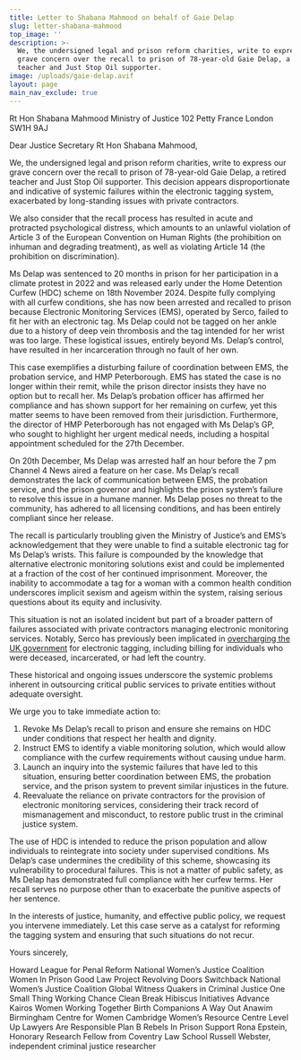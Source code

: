 ```yaml
---
title: Letter to Shabana Mahmood on behalf of Gaie Delap
slug: letter-shabana-mahmood
top_image: ''
description: >-
  We, the undersigned legal and prison reform charities, write to express our
  grave concern over the recall to prison of 78-year-old Gaie Delap, a retired
  teacher and Just Stop Oil supporter.
image: /uploads/gaie-delap.avif
layout: page
main_nav_exclude: true
---
```


Rt Hon Shabana Mahmood
Ministry of Justice
102 Petty France
London
SW1H 9AJ

Dear Justice Secretary Rt Hon Shabana Mahmood,

We, the undersigned legal and prison reform charities, write to express our grave concern over the recall to prison of 78-year-old Gaie Delap, a retired teacher and Just Stop Oil supporter. This decision appears disproportionate and indicative of systemic failures within the electronic tagging system, exacerbated by long-standing issues with private contractors. 

We also consider that the recall process has resulted in acute and protracted psychological distress, which amounts to an unlawful violation of Article 3 of the European Convention on Human Rights (the prohibition on inhuman and degrading treatment), as well as violating Article 14 (the prohibition on discrimination).

Ms Delap was sentenced to 20 months in prison for her participation in a climate protest in 2022 and was released early under the Home Detention Curfew (HDC) scheme on 18th November 2024. Despite fully complying with all curfew conditions, she has now been arrested and recalled to prison because Electronic Monitoring Services (EMS), operated by Serco, failed to fit her with an electronic tag. Ms Delap could not be tagged on her ankle due to a history of deep vein thrombosis and the tag intended for her wrist was too large. These logistical issues, entirely beyond Ms. Delap’s control, have resulted in her incarceration through no fault of her own.

This case exemplifies a disturbing failure of coordination between EMS, the probation service, and HMP Peterborough. EMS has stated the case is no longer within their remit, while the prison director insists they have no option but to recall her. Ms Delap’s probation officer has affirmed her compliance and has shown support for her remaining on curfew, yet this matter seems to have been removed from their jurisdiction. Furthermore, the director of HMP Peterborough has not engaged with Ms Delap’s GP, who sought to highlight her urgent medical needs, including a hospital appointment scheduled for the 27th December.

On 20th December, Ms Delap was arrested half an hour before the 7 pm Channel 4 News aired a feature on her case. Ms Delap’s recall demonstrates the lack of communication between EMS, the probation service, and the prison governor and highlights the prison system’s failure to resolve this issue in a humane manner. Ms Delap poses no threat to the community, has adhered to all licensing conditions, and has been entirely compliant since her release.

The recall is particularly troubling given the Ministry of Justice’s and EMS’s acknowledgement that they were unable to find a suitable electronic tag for Ms Delap’s wrists. This failure is compounded by the knowledge that alternative electronic monitoring solutions exist and could be implemented at a fraction of the cost of her continued imprisonment. Moreover, the inability to accommodate a tag for a woman with a common health condition underscores implicit sexism and ageism within the system, raising serious questions about its equity and inclusivity.

This situation is not an isolated incident but part of a broader pattern of failures associated with private contractors managing electronic monitoring services. Notably, Serco has previously been implicated in [overcharging the UK government](https://www.bbc.co.uk/news/uk-25448944) for electronic tagging, including billing for individuals who were deceased, incarcerated, or had left the country. 

These historical and ongoing issues underscore the systemic problems inherent in outsourcing critical public services to private entities without adequate oversight.

We urge you to take immediate action to:

1. Revoke Ms Delap’s recall to prison and ensure she remains on HDC under conditions that respect her health and dignity.
2. Instruct EMS to identify a viable monitoring solution, which would allow compliance with the curfew requirements without causing undue harm.
3. Launch an inquiry into the systemic failures that have led to this situation, ensuring better coordination between EMS, the probation service, and the prison system to prevent similar injustices in the future.
4. Reevaluate the reliance on private contractors for the provision of electronic monitoring services, considering their track record of mismanagement and misconduct, to restore public trust in the criminal justice system.

The use of HDC is intended to reduce the prison population and allow individuals to reintegrate into society under supervised conditions. Ms Delap’s case undermines the credibility of this scheme, showcasing its vulnerability to procedural failures. This is not a matter of public safety, as Ms Delap has demonstrated full compliance with her curfew terms. Her recall serves no purpose other than to exacerbate the punitive aspects of her sentence.

In the interests of justice, humanity, and effective public policy, we request you intervene immediately. Let this case serve as a catalyst for reforming the tagging system and ensuring that such situations do not recur.

Yours sincerely,

Howard League for Penal Reform
National Women’s Justice Coalition
Women In Prison
Good Law Project
Revolving Doors
Switchback
National Women’s Justice Coalition
Global Witness
Quakers in Criminal Justice
One Small Thing
Working Chance
Clean Break
Hibiscus Initiatives
Advance
Kairos Women Working Together
Birth Companions
A Way Out
Anawim Birmingham Centre for Women
Cambridge Women’s Resource Centre
Level Up
Lawyers Are Responsible
Plan B
Rebels In Prison Support
Rona Epstein, Honorary Research Fellow from Coventry Law School
Russell Webster, independent criminal justice researcher
